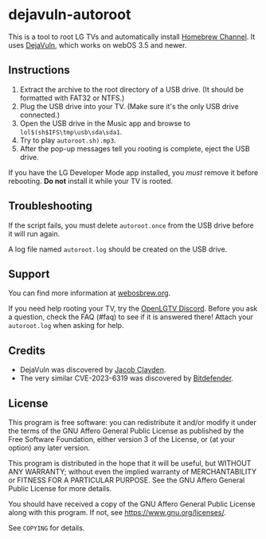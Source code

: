 # dejavuln-autoroot

This is a tool to root LG TVs and automatically install
[Homebrew Channel](https://github.com/webosbrew/webos-homebrew-channel).
It uses [DejaVuln](https://twitter.com/jcxdev/status/1781668313958945132),
which works on webOS 3.5 and newer.

## Instructions

1. Extract the archive to the root directory of a USB drive. (It should be
   formatted with FAT32 or NTFS.)
2. Plug the USB drive into your TV. (Make sure it's the only USB drive
   connected.)
3. Open the USB drive in the Music app and browse to
   `lol$(sh$IFS\tmp\usb\sda\sda1`.
4. Try to play `autoroot.sh).mp3`.
5. After the pop-up messages tell you rooting is complete, eject the USB
   drive.

If you have the LG Developer Mode app installed, you *must* remove it before
rebooting. **Do not** install it while your TV is rooted.

## Troubleshooting

If the script fails, you must delete `autoroot.once` from the USB drive before
it will run again.

A log file named `autoroot.log` should be created on the USB drive.

## Support

You can find more information at [webosbrew.org](https://www.webosbrew.org/).

If you need help rooting your TV, try the
[OpenLGTV Discord](https://discord.gg/hXMHAgJC5R). Before you ask a question,
check the FAQ (#faq) to see if it is answered there! Attach your `autoroot.log`
when asking for help.

## Credits

* DejaVuln was discovered by [Jacob Clayden](https://jacobcx.dev/).
* The very similar CVE-2023-6319 was discovered by
  [Bitdefender](https://www.bitdefender.com/blog/labs/vulnerabilities-identified-in-lg-webos/).

## License

This program is free software: you can redistribute it and/or modify it under
the terms of the GNU Affero General Public License as published by the Free
Software Foundation, either version 3 of the License, or (at your option) any
later version.

This program is distributed in the hope that it will be useful, but WITHOUT ANY
WARRANTY; without even the implied warranty of MERCHANTABILITY or FITNESS FOR A
PARTICULAR PURPOSE. See the GNU Affero General Public License for more details.

You should have received a copy of the GNU Affero General Public License along
with this program. If not, see <https://www.gnu.org/licenses/>.

See `COPYING` for details.
